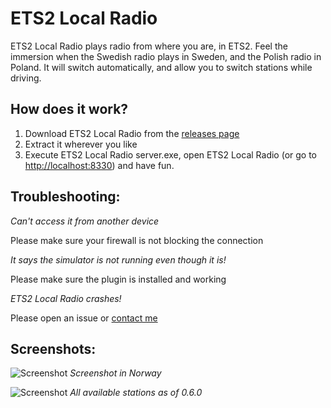 # ETS2 Local Radio #

ETS2 Local Radio plays radio from where you are, in ETS2. Feel the immersion when the Swedish radio plays in Sweden,
and the Polish radio in Poland. It will switch automatically, and allow you to switch stations while driving.

## How does it work? ##

1. Download ETS2 Local Radio from the [releases page](https://github.com/Koenvh1/ets2-local-radio/releases)
2. Extract it wherever you like
3. Execute ETS2 Local Radio server.exe, open ETS2 Local Radio (or go to [http://localhost:8330](http://localhost:8330)) and have fun.

## Troubleshooting: ##
_Can't access it from another device_

Please make sure your firewall is not blocking the connection

_It says the simulator is not running even though it is!_

Please make sure the plugin is installed and working

_ETS2 Local Radio crashes!_

Please open an issue or [contact me](http://koenvh.nl/contact)

## Screenshots: ##
![Screenshot](http://i.imgur.com/is4eKez.png)
_Screenshot in Norway_

![Screenshot](http://i.imgur.com/iJYFYED.png)
_All available stations as of 0.6.0_
